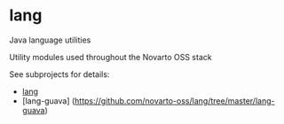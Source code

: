 # lang
Java language utilities

Utility modules used throughout the Novarto OSS stack

See subprojects for details:
* [lang](https://github.com/novarto-oss/lang/tree/master/lang)
* [lang-guava] (https://github.com/novarto-oss/lang/tree/master/lang-guava)
